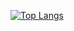 [![Top Langs](https://github-readme-stats.vercel.app/api/top-langs/?username=sanirurajapaksha&langs_count=8)](https://github.com/sanirurajapaksha/github-readme-stats)
